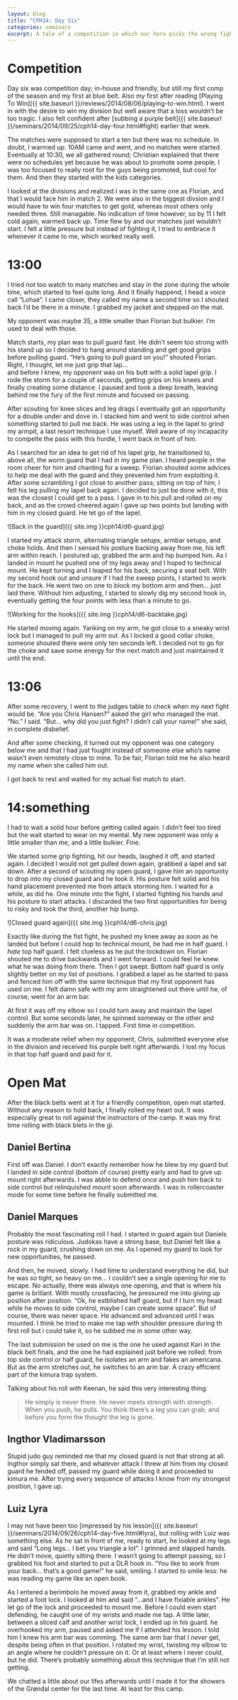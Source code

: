 ```yaml
---
layout: blog
title: "CPH14: Day Six"
categories: seminars
excerpt: A tale of a competition in which our hero picks the wrong fight and faces the consequences. Also, rolling with blackbelts. Lots of black belts.
---
```

# Competition

Day six was competition day; in-house and friendly, but still my first comp of the season and my first at blue belt. Also my first after reading [Playing To Win]({{ site.baseurl }}/reviews/2014/08/06/playing-to-win.html). I went in with the desire to win my division but well aware that a loss wouldn’t be too tragic. I also felt confident after [subbing a purple belt]({{ site.baseurl }}/seminars/2014/09/25/cph14-day-four.html#fight) earlier that week.

The matches were supposed to start a ten but there was no schedule. In doubt, I warmed up. 10AM came and went, and no matches were started. Eventually at 10:30, we all gathered round; Christian explained that there were no schedules yet because he was about to promote some people. I was too focused to really root for the guys being promoted, but cool for them. And then they started with the kids categories.

I looked at the divisions and realized I was in the same one as Florian, and that I would face him in match 2. We were also in the biggest divsion and I would have to win four matches to get gold, whereas most others only needed three. Still managable. No indication of time however, so by 11 I felt cold again, warmed back up. Time flew by and our matches just wouldn’t start. I felt a little pressure but instead of fighting it, I tried to embrace it whenever it came to me, which worked really well.

# 13:00

I tried not too watch to many matches and stay in the zone during the whole time, which started to feel quite long. And it finally happend, I head a voice call “Lohse”. I came closer, they called my name a second time so I shouted back I’d be there in a minute. I grabbed my jacket and stepped on the mat.

My opponent was maybe 35, a little smaller than Florian but bulkier. I’m used to deal with those.

Match starts, my plan was to pull guard fast. He didn’t seem too strong with his stand up so I decided to hang around standing and get good grips before pulling guard. “He’s going to pull guard on you!” shouted Florian. Right, I thought, let me just grip that lap…  
and before I knew, my opponent was on his butt with a solid lapel grip. I rode the storm for a couple of seconds, getting grips on his knees and finally creating some distance. I paused and took a deep breath, leaving behind me the fury of the first minute and focused on passing.

After scouting for knee slices and leg drags I eventually got an opportunity for a double under and dove in. I stacked him and went to side control when something started to pull me back. He was using a leg in the lapel to grind my armpit, a last resort technique I use myself. Well aware of my incapacity to compelte the pass with this hurdle, I went back in front of him.

As I searched for an idea to get rid of his lapel grip, he transitioned to, above all, the worm guard that I had in my game plan. I heard people in the room cheer for him and chanting for a sweep. Florian shouted some advices to help me deal with the guard and they prevented him from exploiting it. After some scrambling I got close to another pass; sitting on top of him, I felt his leg pulling my lapel back again. I decided to just be done with it, this was the closest I could get to a pass. I gave in to his pull and rolled on my back, and as the crowd cheered again I gave up two points but landing with him in my closed guard. He let go of the lapel.

![Back in the guard]({{ site.img }}cph14/d6-guard.jpg)

I started my attack storm, alternating triangle setups, armbar setups, and choke holds. And then I sensed his posture backing away from me, his left arm within reach. I postured up, grabbed the arm and hip bumped him. As I landed in mount he pushed one of my legs away and I hoped to technical mount. He kept turning and I leaped for his back, securing a seat belt. With my second hook out and unsure if I had the sweep points, I started to work for the back. He went two on one to block my bottom arm and then… just laid there. Without him adjusting, I started to slowly dig my second hook in, eventually getting the four points with less than a minute to go.

![Working for the hooks]({{ site.img }}cph14/d6-backtake.jpg)

He started moving again. Yanking on my arm, he got close to a sneaky wrist lock but I managed to pull my arm out. As I locked a good collar choke, someone shouted there were only ten seconds left. I decided not to go for the choke and save some energy for the next match and just maintained it until the end.

# 13:06

After some recovery, I went to the judges table to check when my next fight would be. “Are you Chris Hansen?” asked the girl who managed the mat.  
“No.” I said. “But… why did you just fight? I didn’t call your name!” she said, in complete disbelief.

And after some checking, it turned out my opponent was one category below me and that I had just fought instead of someone else who’s name wasn’t even remotely close to mine. To be fair, Florian told me he also heard my name when she called him out.

I got back to rest and waited for my actual fist match to start.

# 14:something

I had to wait a solid hour before getting called again. I didn’t feel too tired but the wait started to wear on my mental. My new opponent was only a little smaller than me, and a little bulkier. Fine.

We started some grip fighting, hit our heads, laughed it off, and started again. I decided I would not get pulled down again, grabbed a lapel and sat down. After a second of scouting my open guard, I gave him an opportunity to drop into my closed guard and he took it. His posture felt solid and his hand placement prevented me from attack storming him. I waited for a while, as did he. One minute into the fight, I started fighting his hands and his posture to start attacks. I discarded the two first opportunities for being to risky and took the third, another hip bump.

![Closed guard again]({{ site.img }}cph14/d6-chris.jpg)

Exactly like during the fist fight, he pushed my knee away as soon as he landed but before I could hop to technical mount, he had me in half guard. I *hate* top half guard. I felt clueless as he put the lockdown on. Florian shouted me to drive backwards and I went forward. I could feel he knew what he was doing from there. Then I got swept. Bottom half guard is only slightly better on my list of positions. I grabbed a lapel as he started to pass and fenced him off with the same technique that my first opponent has used on me. I felt damn safe with my arm straightened out there until he, of course, went for an arm bar.

At first it was off my elbow so I could turn away and maintain the lapel control. But some seconds later, he spinned someway or the other and suddenly the arm bar was on. I tapped. First time in competition.

It was a moderate relief when my opponent, Chris, submitted everyone else in the division and received his purple belt right afterwards. I lost my focus in that top half guard and paid for it.


# Open Mat

After the black belts went at it for a friendly competition, open mat started. Without any reason to hold back, I finally rolled my heart out. It was especially great to roll against the instructors of the camp. It was my first time rolling with black blets in the gi.

## Daniel Bertina

First off was Daniel. I don’t exactly remember how he blew by my guard but I landed in side control (bottom of course) pretty early and had to give up mount right afterwards. I was abble to defend once and push him back to side control but relinquished mount soon afterwards. I was in rollercoaster mode for some time before he finally submitted me.

<a name="marques"></a>

## Daniel Marques

Probably the most fascinating roll I had. I started in guard again but Daniels posture was ridiculous. Judokas have a strong base, but Daniel felt like a rock in my guard, crushing down on me. As I opened my guard to look for new opportunities, he passed.

And then, he moved, slowly. I had time to understand everything he did, but he was *so* tight, *so* heavy on me… I couldn’t see a single opening for me to escape. No actually, there was always one opening, and that is where his game is brillant. With mostly crossfacing, he pressured me into giving up position after position. “Ok, he estblished half guard, but if I turn my head while he moves to side control, maybe I can create some space”. But of course, there was never space. He advanced and advanced until I was mounted. I think he tried to make me tap with shoulder pressure during th first roll but i could take it, so he subbed me in some other way.

The last submission he used on me is the one he used against Kari in the black belt finals, and the one he had explained just before we rolled: from top side control or half guard, he isolates an arm and fakes an americana. But as the arm stretches out, he switches to an arm bar. A crazy efficient part of the kimura trap system.

Talking about his roll with Keenan, he said this very interesting thing:

> He simply is never there. He never meets strength with strength. When you push, he pulls. You think there’s a leg you can grab, and before you form the thought the leg is gone.

## Ingthor Vladimarsson

Stupid judo guy reminded me that my closed guard is not that strong at all. Ingthor simply sat there, and whatever attack I threw at him from my closed guard he fended off, passed my guard while doing it and proceeded to kimura me. After trying every sequence of attacks I know from my strongest position, I gave up.

<a name="lyra"></a>

## Luiz Lyra

I may not have been too [impressed by his lesson]({{ site.baseurl }}/seminars/2014/09/26/cph14-day-five.html#lyra), but rolling with Luiz was something else. As he sat in front of me, ready to start, he looked at my legs and said “Long legs… I bet you triangle a lot”. I grinned and slapped hands. He didn’t move, quietly sitting there. I wasn’t going to attempt passing, so I grabbed his foot and started to put a DLR hook in. “You like to work from your back… that’s a good game!” he said, smiling. I started to smile less: he was reading my game like an open book.

As I entered a berimbolo he moved away from it, grabbed my ankle and started a foot lock. I looked at him and said “…and I have flxiable ankles”. He let go of the lock and proceeded to mount me. Before I could even start defending, he caught one of my wrists and made me tap. A little later, between a sliced calf and another wrist lock, I ended up in his guard. he overhooked my arm, paused and asked me if I attended his lesson. I told him I knew his arm bar was comming. The same arm bar that I *never* get, despite being often in that position. I rotated my wrist, twisting my elbow to an angle where he couldn’t pressure on it. Or at least where I never could, but he did. There’s probably something about this technique that I’m still not getting.

We chatted a little about our lifes afterwards until I made it for the showers of the Grøndal center for the last time. At least for this camp.